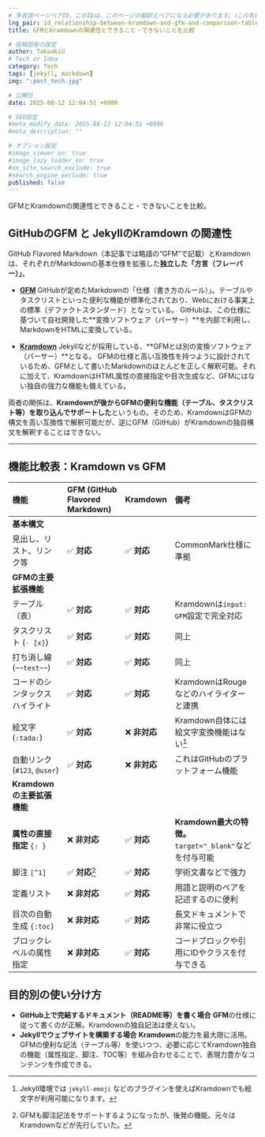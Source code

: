 ```yaml
---
# 多言語ページペアID。このIDは、このページの翻訳とペアになる必要があります。（この名前は一意でなければなりません）
lng_pair: id_relationship-between-kramdown-and-gfm-and-comparison-table
title: GFMとKramdownの関連性とできること・できないことを比較

# 投稿固有の設定
author: TakaakiU
# Tech or Idea
category: Tech
tags: [jekyll, markdown]
img: ":post_tech.jpg"

# 公開日
date: 2025-08-12 12:04:51 +0900

# SEO設定
#meta_modify_date: 2025-08-12 12:04:51 +0900
#meta_description: ""

# オプション設定
#image_viewer_on: true
#image_lazy_loader_on: true
#on_site_search_exclude: true
#search_engine_exclude: true
published: false
---
```


GFMとKramdownの関連性とできること・できないことを比較。

## GitHubのGFM と JekyllのKramdown の関連性

GitHub Flavored Markdown（本記事では略語の“GFM”で記載）とKramdownは、それぞれがMarkdownの基本仕様を拡張した**独立した「方言（フレーバー）」**。

- **[GFM](https://github.github.com/gfm/)**
    GitHubが定めたMarkdownの「仕様（書き方のルール）」。テーブルやタスクリストといった便利な機能が標準化されており、Webにおける事実上の標準（デファクトスタンダード）となっている。
    GitHubは、この仕様に基づいて自社開発した**変換ソフトウェア（パーサー）**を内部で利用し、MarkdownをHTMLに変換している。

- **[Kramdown](https://kramdown.gettalong.org/index.html)**
    Jekyllなどが採用している、**GFMとは別の変換ソフトウェア（パーサー）**となる。
    GFMの仕様と高い互換性を持つように設計されているため、GFMとして書いたMarkdownのほとんどを正しく解釈可能。それに加えて、KramdownはHTML属性の直接指定や目次生成など、GFMにはない独自の強力な機能も備えている。

両者の関係は、**Kramdownが後からGFMの便利な機能（テーブル、タスクリスト等）を取り込んでサポートした**というもの。そのため、KramdownはGFMの構文を高い互換性で解釈可能だが、逆にGFM（GitHub）がKramdownの独自構文を解釈することはできない。

---

## 機能比較表：Kramdown vs GFM

| 機能 | GFM (GitHub Flavored Markdown) | Kramdown | 備考 |
| :--- | :--- | :--- | :--- |
| **基本構文** | | | |
| 見出し、リスト、リンク等 | ✅ **対応** | ✅ **対応** | CommonMark仕様に準拠 |
| **GFMの主要拡張機能** | | | |
| テーブル（表） | ✅ **対応** | ✅ **対応** | Kramdownは`input: GFM`設定で完全対応 |
| タスクリスト (`- [x]`) | ✅ **対応** | ✅ **対応** | 同上 |
| 打ち消し線 (`~~text~~`) | ✅ **対応** | ✅ **対応** | 同上 |
| コードのシンタックスハイライト | ✅ **対応** | ✅ **対応** | KramdownはRougeなどのハイライターと連携 |
| 絵文字 (`:tada:`) | ✅ **対応** | ❌ **非対応** | Kramdown自体には絵文字変換機能はない[^1] |
| 自動リンク (`#123`, `@user`) | ✅ **対応** | ❌ **非対応** | これはGitHubのプラットフォーム機能 |
| **Kramdownの主要拡張機能** | | | |
| **属性の直接指定** `{: }` | ❌ **非対応** | ✅ **対応** | **Kramdown最大の特徴。** `target="_blank"`などを付与可能 |
| 脚注 `[^1]` | ✅ **対応**[^2] | ✅ **対応** | 学術文書などで強力 |
| 定義リスト | ❌ **非対応** | ✅ **対応** | 用語と説明のペアを記述するのに便利 |
| 目次の自動生成 `{:toc}` | ❌ **非対応** | ✅ **対応** | 長文ドキュメントで非常に役立つ |
| ブロックレベルの属性指定 | ❌ **非対応** | ✅ **対応** | コードブロックや引用にIDやクラスを付与できる |

[^1]: Jekyll環境では `jekyll-emoji` などのプラグインを使えばKramdownでも絵文字が利用可能になります。
[^2]: GFMも脚注記法をサポートするようになったが、後発の機能。元々はKramdownなどが先行していた。

## 目的別の使い分け方

- **GitHub上で完結するドキュメント（README等）を書く場合**
    **GFM**の仕様に従って書くのが正解。Kramdownの独自記法は使えない。
- **Jekyllでウェブサイトを構築する場合**
    **Kramdown**の能力を最大限に活用。GFMの便利な記法（テーブル等）を使いつつ、必要に応じてKramdown独自の機能（属性指定、脚注、TOC等）を組み合わせることで、表現力豊かなコンテンツを作成できる。
